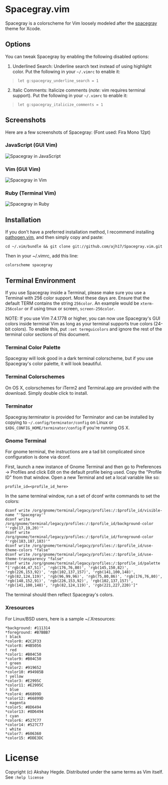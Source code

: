 # Spacegray.vim

Spacegray is a colorscheme for Vim loosely modeled after
the [spacegray](https://github.com/zdne/spacegray-xcode) theme for Xcode.

## Options

You can tweak Spacegray by enabling the following disabled options:

1. Underlined Search: Underline search text instead of using highlight color.
   Put the following in your `~/.vimrc` to enable it:

  > `let g:spacegray_underline_search = 1`

2. Italic Comments: Italicize comments (_note_: vim requires terminal support).
   Put the following in your `~/.vimrc` to enable it:

  > `let g:spacegray_italicize_comments = 1`

## Screenshots

Here are a few screenshots of Spacegray:
(Font used: Fira Mono 12pt)

### JavaScript (GUI Vim)
![Spacegray in JavaScript](http://cl.ly/Yx75/JS-Spacegray.png)

### Vim (GUI Vim)
![Spacegray in Vim](http://cl.ly/Yxfr/vim-spacegray.png)

### Ruby (Terminal Vim)
![Spacegray in Ruby](http://cl.ly/ZMR9/ruby-spaceray.png)

## Installation

If you don't have a preferred installation method, I recommend installing
[pathogen.vim](https://github.com/tpope/vim-pathogen), and then simply copy and
paste:

    cd ~/.vim/bundle && git clone git://github.com/ajh17/Spacegray.vim.git

Then in your ~/.vimrc, add this line:

    colorscheme spacegray

## Terminal Environment

If you use Spacegray inside a Terminal, please make sure you use a Terminal
with 256 color support. Most these days are. Ensure that the default TERM
contains the string `256color`. An example would be `xterm-256color` or
if using tmux or screen, `screen-256color`.

NOTE: If you use Vim 7.4.1778 or higher, you can now use Spacegray's GUI colors
inside terminal Vim as long as your terminal supports true colors (24-bit
colors). To enable this, put `:set termguicolors` and ignore the rest of the
terminal color sections of this document.

### Terminal Color Palette

Spacegray will look good in a dark terminal colorscheme, but if you use
Spacegray's color palette, it will look beautiful.

### Terminal Colorschemes

On OS X, colorschemes for iTerm2 and Terminal.app are provided with the download.
Simply double click to install.

### Terminator

Spacegray.terminator is provided for Terminator and can be installed by
copying to `~/.config/terminator/config` on Linux or
`$XDG_CONFIG_HOME/terminator/config` if you're running OS X.

### Gnome Terminal

For gnome terminal, the instructions are a tad bit complicated since
configuration is done via dconf.

First, launch a new instance of Gnome Terminal and then go to Preferences ->
Profiles and click Edit on the default profile being used. Copy the "Profile ID"
from that window. Open a new Terminal and set a local variable like so:

    profile_id=<profile_id_here>

In the same terminal window, run a set of dconf write commands to set the colors:

    dconf write /org/gnome/terminal/legacy/profiles:/:$profile_id/visible-name "'Spacegray'"
    dconf write /org/gnome/terminal/legacy/profiles:/:$profile_id/background-color "'rgb(17,19,20)'"
    dconf write /org/gnome/terminal/legacy/profiles:/:$profile_id/foreground-color "'rgb(183,187,183)'"
    dconf write /org/gnome/terminal/legacy/profiles:/:$profile_id/use-theme-colors "false"
    dconf write /org/gnome/terminal/legacy/profiles:/:$profile_id/use-theme-transparency "false"
    dconf write /org/gnome/terminal/legacy/profiles:/:$profile_id/palette "['rgb(44,47,51)', 'rgb(176,76,80)', 'rgb(145,150,82)', 'rgb(226,153,92)', 'rgb(102,137,157)', 'rgb(141,100,148)', 'rgb(82,124,119)', 'rgb(96,99,96)', 'rgb(75,80,86)', 'rgb(176,76,80)', 'rgb(148,152,91)', 'rgb(226,153,92)', 'rgb(102,137,157)', 'rgb(141,100,148)', 'rgb(82,124,119)', 'rgb(221,227,220)']"

The terminal should then reflect Spacegray's colors.

### Xresources

For Linux/BSD users, here is a sample ~/.Xresources:

    *background: #111314
    *foreground: #B7BBB7
    ! black
    *color0: #2C2F33
    *color8: #4B5056
    ! red
    *color1: #B04C50
    *color9: #B04C50
    ! green
    *color2: #919652
    *color10: #94985B
    ! yellow
    *color3: #E2995C
    *color11: #E2995C
    ! blue
    *color4: #66899D
    *color12: #66899D
    ! magenta
    *color5: #8D6494
    *color13: #8D6494
    ! cyan
    *color6: #527C77
    *color14: #527C77
    ! white
    *color7: #606360
    *color15: #DDE3DC

# License
Copyright (c) Akshay Hegde. Distributed under the same terms as Vim itself. See `:help license`
